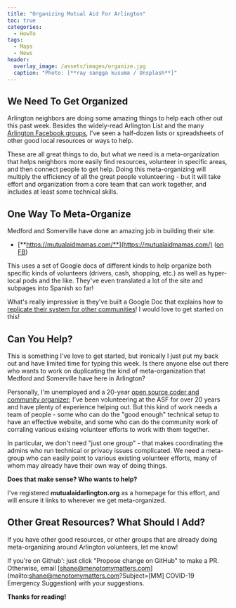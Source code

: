```yaml
---
title: "Organizing Mutual Aid For Arlington"
toc: true
categories:
  - HowTo
tags:
  - Maps
  - News
header:
  overlay_image: /assets/images/organize.jpg
  caption: "Photo: [**ray sangga kusuma / Unsplash**]"
---
```


## We Need To Get Organized

Arlington neighbors are doing some amazing things to help each other out 
this past week.  Besides the widely-read Arlington List and the many
[Arlington Facebook groups](https://menotomymatters.com/howto/covid-emergency/#resource-lists---where-to-get-help), I've seen a half-dozen lists or spreadsheets 
of other good local resources or ways to help.

These are all great things to do, but what we need is a meta-organization 
that helps neighbors more easily find resources, volunteer in specific 
areas, and then connect people to get help.  Doing this meta-organizing 
will multiply the efficiency of all the great people volunteering - but 
it will take effort and organization from a core team that can work 
together, and includes at least some technical skills.

## One Way To Meta-Organize

Medford and Somerville have done an amazing job in building their site:

- [**https://mutualaidmamas.com/**](https://mutualaidmamas.com/) ([on FB](https://www.facebook.com/MutualAidMAMAS/))

This uses a set of Google docs of different kinds to help organize 
both specific kinds of volunteers (drivers, cash, shopping, etc.) as 
well as hyper-local pods and the like.  They've even translated a lot 
of the site and subpages into Spanish so far!

What's really impressive is they've built a Google Doc that 
explains how to [replicate their system for other communities](https://docs.google.com/document/d/1ca-sz4DRNvUg8ezcrfd6awH-ahxBDJwnbdzxm4_qDVs/edit)!  I would love to get started on this!

## Can You Help?

This is something I've love to get started, but ironically I just 
put my back out and have limited time for typing this week.  Is there 
anyone else out there who wants to work on duplicating the kind of 
meta-organization that Medford and Somerville have here in Arlington?

Personally, I'm unemployed and a 20-year [open source coder and community organizer](http://shanecurcuru.org/); 
I've been volunteering at the ASF for over 20 years 
and have plenty of experience helping out.  But this kind of work needs 
a team of people - some who can do the "good enough" technical setup 
to have an effective website, and some who can do the community work
of corraling various exising volunteer efforts to work with them together.

In particular, we don't need "just one group" - that makes coordinating 
the admins who run technical or privacy issues complicated.  We need a 
meta-group who can easily point to various existing volunteer efforts, 
many of whom may already have their own way of doing things.

**Does that make sense?  Who wants to help?**

I've registered **mutualaidarlington.org** as a homepage for this effort, 
and will ensure it links to wherever we get meta-organized.

## Other Great Resources? What Should I Add?

If you have other good resources, or other groups that are already 
doing meta-organizing around Arlington volunteers, let me know!

If you're on Github': just click "Propose change on GitHub" to make a PR. 
Otherwise, email [shane@menotomymatters.com](mailto:shane@menotomymatters.com?Subject=[MM] COVID-19 Emergency Suggestion) with your suggestions.

**Thanks for reading!**

